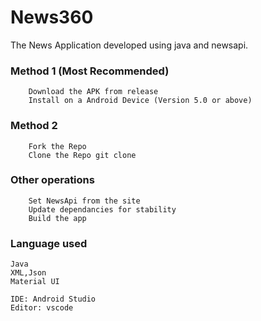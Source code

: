 # News360

The News Application developed using java and newsapi.

### Method 1 (Most Recommended)
        Download the APK from release
        Install on a Android Device (Version 5.0 or above)
        
### Method 2
        Fork the Repo
        Clone the Repo git clone 
        
### Other operations      
        Set NewsApi from the site
        Update dependancies for stability
        Build the app
        
### Language used
    Java
    XML,Json
    Material UI
    
    IDE: Android Studio 
    Editor: vscode
   
